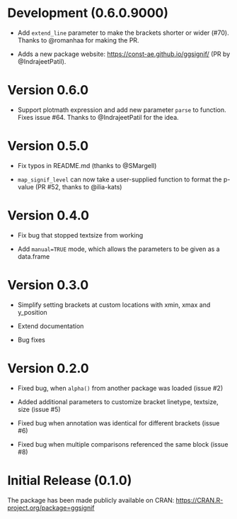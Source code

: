 # Development (0.6.0.9000)

- Add `extend_line` parameter to make the brackets shorter or wider (#70).
  Thanks to @romanhaa for making the PR.

- Adds a new package website: https://const-ae.github.io/ggsignif/ (PR by
  @IndrajeetPatil).

# Version 0.6.0

- Support plotmath expression and add new parameter `parse` to function. Fixes
  issue #64. Thanks to @IndrajeetPatil for the idea.

# Version 0.5.0

- Fix typos in README.md (thanks to @SMargell)

- `map_signif_level` can now take a user-supplied function to format the p-value
  (PR #52, thanks to @ilia-kats)

# Version 0.4.0

- Fix bug that stopped textsize from working

- Add `manual=TRUE` mode, which allows the parameters to be given as a data.frame

# Version 0.3.0

- Simplify setting brackets at custom locations with xmin, xmax and y_position

- Extend documentation

- Bug fixes

# Version 0.2.0

- Fixed bug, when `alpha()` from another package was loaded (issue #2)

- Added additional parameters to customize bracket linetype, textsize, size
  (issue #5)

- Fixed bug when annotation was identical for different brackets (issue #6)

- Fixed bug when multiple comparisons referenced the same block (issue #8)

# Initial Release (0.1.0)

The package has been made publicly available on CRAN:
https://CRAN.R-project.org/package=ggsignif

